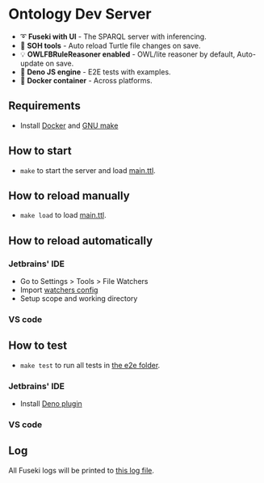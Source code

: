 # Ontology Dev Server

- :curly_loop: **Fuseki with UI** - The SPARQL server with inferencing. 
- :turtle: **SOH tools** - Auto reload Turtle file changes on save.
- :bulb: **OWLFBRuleReasoner enabled** - OWL/lite reasoner by default, Auto-update on save.
- :dart: **Deno JS engine** - E2E tests with examples.
- :whale: **Docker container** - Across platforms.

## Requirements

- Install [Docker](https://docs.docker.com/get-docker/) and [GNU make](https://www.gnu.org/software/make/)

## How to start

- `make` to start the server and load [main.ttl](./src/main.ttl).

## How to reload manually

- `make load` to load [main.ttl](./src/main.ttl).

## How to reload automatically 

### Jetbrains' IDE

- Go to Settings > Tools > File Watchers
- Import [watchers config](ideConfig/jetbrains/watchers.xml)
- Setup scope and working directory

### VS code

## How to test

- `make test` to run all tests in [the e2e folder](./e2e).

### Jetbrains' IDE

- Install [Deno plugin](https://plugins.jetbrains.com/plugin/14382-deno)

### VS code

## Log

All Fuseki logs will be printed to [this log file](./log).